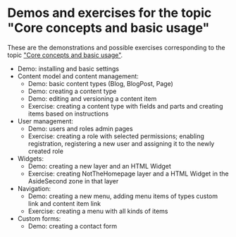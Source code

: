 # Demos and exercises for the topic "Core concepts and basic usage"



These are the demonstrations and possible exercises corresponding to the topic ["Core concepts and basic usage"](CoreConceptsAndBasicUsage).

- Demo: installing and basic settings
- Content model and content management:
	- Demo: basic content types (Blog, BlogPost, Page)
	- Demo: creating a content type
	- Demo: editing and versioning a content item
	- Exercise: creating a content type with fields and parts and creating items based on instructions
- User management:
	- Demo: users and roles admin pages
	- Exercise: creating a role with selected permissions; enabling registration, registering a new user and assigning it to the newly created role
- Widgets:
	- Demo: creating a new layer and an HTML Widget
	- Exercise: creating NotTheHomepage layer and a HTML Widget in the AsideSecond zone in that layer
- Navigation:
	- Demo: creating a new menu, adding menu items of types custom link and content item link
	- Exercise: creating a menu with all kinds of items
- Custom forms:
	- Demo: creating a contact form